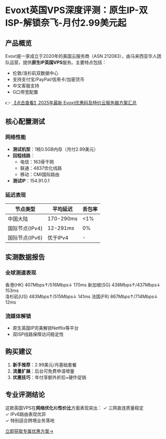 # Evoxt英国VPS深度评测：原生IP-双ISP-解锁奈飞-月付2.99美元起

## 产品概览

Evoxt是一家成立于2020年的美国云服务商（ASN 212083），由马来西亚华人团队运营，提供**原生IP英国VPS**服务。主要特点包括：
- 伦敦/洛杉矶双数据中心
- 支持支付宝/PayPal/信用卡/加密货币
- 中文客服支持
- G口带宽配置

👉 [【点击查看】2025年最新 Evoxt优惠码及特价云服务器方案汇总](https://bit.ly/evoxt)

## 核心配置测试

### 网络性能
- **测试机型**：1核0.5GB内存（月付2.99美元）
- **回程线路**：
  - 电信：163骨干网
  - 联通：4837优化线路
  - 移动：CMI国际路由
- **测试IP**：154.91.0.1

### 延迟表现
| 节点类型       | 平均延迟 | 丢包率 |
|----------------|----------|--------|
| 中国大陆       | 170-290ms | <1%    |
| 国际节点(IPv4) | 12-291ms | 0%     |
| 国际节点(IPv6) | 优于IPv4 | -      |

## 实测数据报告

### 全球测速表现

香港(HK)   407Mbps↑/516Mbps↓  170ms
新加坡(SG) 438Mbps↑/437Mbps↓  153ms  
洛杉矶(US) 483Mbps↑/515Mbps↓  141ms
法国(FR)   867Mbps↑/714Mbps↓  12ms

### 流媒体解锁
- 原生英国IP完美解锁Netflix等平台
- 双ISP线路保障访问稳定性

## 购买建议
1. **新手推荐**：2.99美元/月基础套餐
2. **流量扩展**：后台可免费申请增量
3. **优惠技巧**：年付享额外折扣+硬件促销

## 专业评测结论
这款英国VPS在**网络优化**和**性价比**方面表现突出：
✓ 三网直连质量稳定  
✓ IPv6路由表现优异  
✓ 特别适合跨境业务落地  

[立即获取专属优惠方案→](https://bit.ly/evoxt)